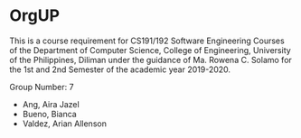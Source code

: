 # OrgUP

This is a course requirement for CS191/192 Software Engineering Courses of the Department of
Computer Science, College of Engineering, University of the Philippines, Diliman under the guidance of
Ma. Rowena C. Solamo for the 1st and 2nd Semester of the academic year 2019-2020.

Group Number: 7

- Ang, Aira Jazel
- Bueno, Bianca
- Valdez, Arian Allenson
